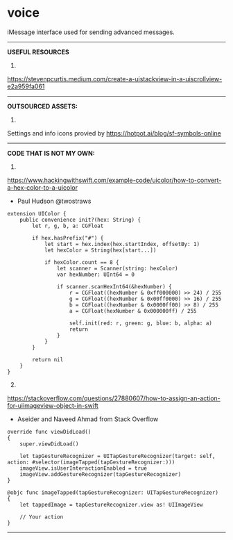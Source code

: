 # voice
iMessage interface used for sending advanced messages.

---
**USEFUL RESOURCES**

1.
https://stevenpcurtis.medium.com/create-a-uistackview-in-a-uiscrollview-e2a959fa061

---
**OUTSOURCED ASSETS:**

1.
Settings and info icons provied by 
https://hotpot.ai/blog/sf-symbols-online

---
**CODE THAT IS NOT MY OWN:**

1.
https://www.hackingwithswift.com/example-code/uicolor/how-to-convert-a-hex-color-to-a-uicolor
- Paul Hudson @twostraws

```
extension UIColor {
    public convenience init?(hex: String) {
        let r, g, b, a: CGFloat

        if hex.hasPrefix("#") {
            let start = hex.index(hex.startIndex, offsetBy: 1)
            let hexColor = String(hex[start...])

            if hexColor.count == 8 {
                let scanner = Scanner(string: hexColor)
                var hexNumber: UInt64 = 0

                if scanner.scanHexInt64(&hexNumber) {
                    r = CGFloat((hexNumber & 0xff000000) >> 24) / 255
                    g = CGFloat((hexNumber & 0x00ff0000) >> 16) / 255
                    b = CGFloat((hexNumber & 0x0000ff00) >> 8) / 255
                    a = CGFloat(hexNumber & 0x000000ff) / 255

                    self.init(red: r, green: g, blue: b, alpha: a)
                    return
                }
            }
        }

        return nil
    }
}
```

2. 
https://stackoverflow.com/questions/27880607/how-to-assign-an-action-for-uiimageview-object-in-swift
- Aseider and Naveed Ahmad from Stack Overflow
```
override func viewDidLoad()
{
    super.viewDidLoad()

    let tapGestureRecognizer = UITapGestureRecognizer(target: self, action: #selector(imageTapped(tapGestureRecognizer:)))
    imageView.isUserInteractionEnabled = true
    imageView.addGestureRecognizer(tapGestureRecognizer)
}

@objc func imageTapped(tapGestureRecognizer: UITapGestureRecognizer)
{
    let tappedImage = tapGestureRecognizer.view as! UIImageView

    // Your action
}
```

---
